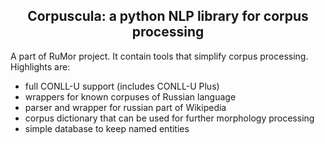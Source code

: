 <h2 align="center">Corpuscula: a python NLP library for corpus processing</h2>

A part of RuMor project. It contain tools that simplify corpus processing. Highlights are:

* full CONLL-U support (includes CONLL-U Plus)
* wrappers for known corpuses of Russian language
* parser and wrapper for russian part of Wikipedia
* corpus dictionary that can be used for further morphology processing
* simple database to keep named entities
